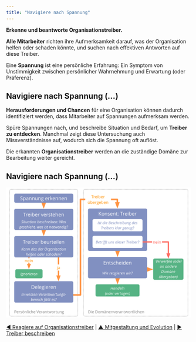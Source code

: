 ```yaml
---
title: "Navigiere nach Spannung"
---
```



**Erkenne und beantworte Organisationstreiber.**

**Alle Mitarbeiter** richten ihre Aufmerksamkeit darauf, was der Organisation helfen oder schaden könnte, und suchen nach effektiven Antworten auf diese Treiber.

Eine **Spannung** ist eine persönliche Erfahrung: Ein Symptom von Unstimmigkeit zwischen persönlicher Wahrnehmung und Erwartung (oder Präferenz).


## Navigiere nach Spannung (…)

**Herausforderungen und Chancen** für eine Organisation können dadurch identifiziert werden, dass Mitarbeiter auf Spannungen aufmerksam werden.

Spüre Spannungen nach, und beschreibe Situation und Bedarf, um **Treiber zu entdecken**. Manchmal zeigt diese Untersuchung auch Missverständnisse auf, wodurch sich die Spannung oft auflöst.

Die erkannten **Organisationstreiber** werden an die zuständige Domäne zur Bearbeitung weiter gereicht.


## Navigiere nach Spannung (…)

![inline,fit](img/process/navigate-via-tension-slides.png)

[&#9664; Reagiere auf Organisationstreiber](respond-to-organizational-drivers.html) | [&#9650; Mitgestaltung und Evolution](co-creation-and-evolution.html) | [&#9654; Treiber beschreiben](describe-drivers.html)

